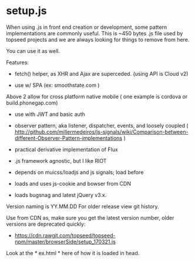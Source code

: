 # setup.js

When using .js in front end creation or development, some pattern implementations are commonly useful. This is ~450 bytes .js file used by topseed projects and we are always looking for things to remove from here. 

You can use it as well.

Features:

- fetch() helper, as XHR and Ajax are superceded. (using API is Cloud v2)

- use w/ SPA (ex: smoothstate.com )

Above 2 allow for cross platform native mobile ( one example is cordova or build.phonegap.com)

- use with JWT and basic auth

- observer pattern, aka listener, dispatcher, events, and loosely coupled ( http://github.com/millermedeiros/js-signals/wiki/Comparison-between-different-Observer-Pattern-implementations )

- practical derivative implementation of Flux

- .js framework agnostic, but I like RIOT

- depends on muicss/loadjs and js signals; load before

- loads and uses js-cookie and bowser from CDN

- loads bugsnag and latest jQuery v3.x.

Version naming is YY.MM.DD
For older release view git history.

Use from CDN as, make sure you get the latest version number, older versions are deprecated quickly:
- <https://cdn.rawgit.com/topseed/topseed-npm/master/browserSide/setup_170321.js>

Look at the * ex.html * here of how it is loaded in head.